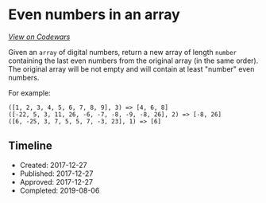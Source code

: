 # Even numbers in an array
[*View on Codewars*](https://www.codewars.com/kata/even-numbers-in-an-array)

Given an `array` of digital numbers, return a new array of length `number` containing the last even numbers from the original array (in the same order). The original array will be not empty and will contain at least "number" even numbers.

For example:
```
([1, 2, 3, 4, 5, 6, 7, 8, 9], 3) => [4, 6, 8]
([-22, 5, 3, 11, 26, -6, -7, -8, -9, -8, 26], 2) => [-8, 26]
([6, -25, 3, 7, 5, 5, 7, -3, 23], 1) => [6]

```

## Timeline
- Created: 2017-12-27
- Published: 2017-12-27
- Approved: 2017-12-27
- Completed: 2019-08-06